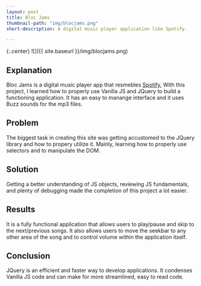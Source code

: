 ```yaml
---
layout: post
title: Bloc Jams
thumbnail-path: "img/blocjams.png"
short-description: A digital music player application like Spotify.

---
```


{:.center}
![]({{ site.baseurl }}/img/blocjams.png)

## Explanation

Bloc Jams is a digital music player app that resmebles <a href="https://www.spotify.com/us/">Spotify.</a> With this project, I learned how to properly use Vanilla JS and JQuery to build a functioning application. It has an easy to manange interface and it uses Buzz sounds for the mp3 files.


## Problem

The biggest task in creating this site was getting accustomed to the JQuery library and how to propery utilize it. Mainly, learning how to properly use selectors and to manipulate the DOM.


## Solution

Getting a better understanding of JS objects, reviewing JS fundamentals, and plenty of debugging made the completion of this project a lot easier. 



## Results

It is a fully functional application that allows users to play/pause and skip to the next/previous songs. It also allows users to move the seekbar to any other area of the song and to control volume within the application itself. 


## Conclusion

JQuery is an efficient and faster way to develop applications. It condenses Vanilla JS code and can make for more streamlined, easy to read code. 
